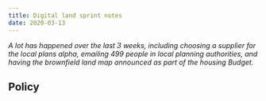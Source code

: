 ```yaml
---
title: Digital land sprint notes
date: 2020-03-13
---
```


_A lot has happened over the last 3 weeks, including choosing a supplier for the local plans alpha, emailing 499 people in local planning authorities, and having the brownfield land map announced as part of the housing Budget._

## Policy

